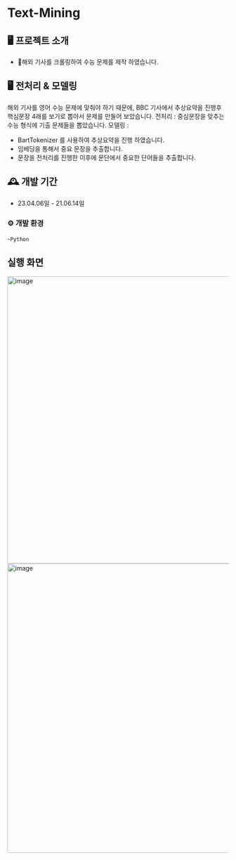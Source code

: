 # Text-Mining

## 🖥️ 프로젝트 소개
- 해외 기사를 크롤링하여 수능 문제를 제작 하였습니다.

  
## 🖥️ 전처리 & 모델링
해외 기사를 영어 수능 문제에 맞춰야 하기 때문에, BBC 기사에서 추상요약을 진행후 핵심문장 4래를 보기로 뽑아서 문제를 만들어 보았습니다.
전처리 : 중심문장을 맞추는 수능 형식에 기출 문제들을 뽑았습니다.
모델링 : 
- BartTokenizer 를 사용하여 추상요약을 진행 하였습니다.
- 임베딩을 통해서 중요 문장을 추출합니다.
- 문장을 전처리를 진행한 이후에 문단에서 중요한 단어들을 추출합니다.
  


## 🕰️ 개발 기간
* 23.04.06일 - 21.06.14일


### ⚙️ 개발 환경
-`Python`

## 실행 화면

<img width="654" alt="image" src="https://github.com/ppdoli123/Text-Mining/assets/93701796/a64d5ffc-8140-42e8-8f1a-45b0036ba784">

<img width="659" alt="image" src="https://github.com/ppdoli123/Text-Mining/assets/93701796/27657af5-ed67-44ef-9fe0-b38574f325fb">
